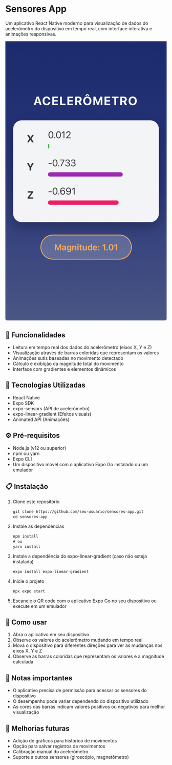 # Sensores App

Um aplicativo React Native moderno para visualização de dados do acelerômetro do dispositivo em tempo real, com interface interativa e animações responsivas.

![Screenshot do aplicativo](./assets/tela.jpeg)

## 📱 Funcionalidades

- Leitura em tempo real dos dados do acelerômetro (eixos X, Y e Z)
- Visualização através de barras coloridas que representam os valores
- Animações sutis baseadas no movimento detectado
- Cálculo e exibição da magnitude total do movimento
- Interface com gradientes e elementos dinâmicos

## 🚀 Tecnologias Utilizadas

- React Native
- Expo SDK
- expo-sensors (API de acelerômetro)
- expo-linear-gradient (Efeitos visuais)
- Animated API (Animações)

## ⚙️ Pré-requisitos

- Node.js (v12 ou superior)
- npm ou yarn
- Expo CLI
- Um dispositivo móvel com o aplicativo Expo Go instalado ou um emulador

## 📋 Instalação

1. Clone este repositório
   ```
   git clone https://github.com/seu-usuario/sensores-app.git
   cd sensores-app
   ```

2. Instale as dependências
   ```
   npm install
   # ou
   yarn install
   ```

3. Instale a dependência do expo-linear-gradient (caso não esteja instalada)
   ```
   expo install expo-linear-gradient
   ```

4. Inicie o projeto
   ```
   npx expo start
   ```

5. Escaneie o QR code com o aplicativo Expo Go no seu dispositivo ou execute em um emulador

## 📖 Como usar

1. Abra o aplicativo em seu dispositivo
2. Observe os valores do acelerômetro mudando em tempo real
3. Mova o dispositivo para diferentes direções para ver as mudanças nos eixos X, Y e Z
4. Observe as barras coloridas que representam os valores e a magnitude calculada

## 📝 Notas importantes

- O aplicativo precisa de permissão para acessar os sensores do dispositivo
- O desempenho pode variar dependendo do dispositivo utilizado
- As cores das barras indicam valores positivos ou negativos para melhor visualização

## 🔮 Melhorias futuras

- Adição de gráficos para histórico de movimentos
- Opção para salvar registros de movimentos
- Calibração manual do acelerômetro
- Suporte a outros sensores (giroscópio, magnetômetro)

